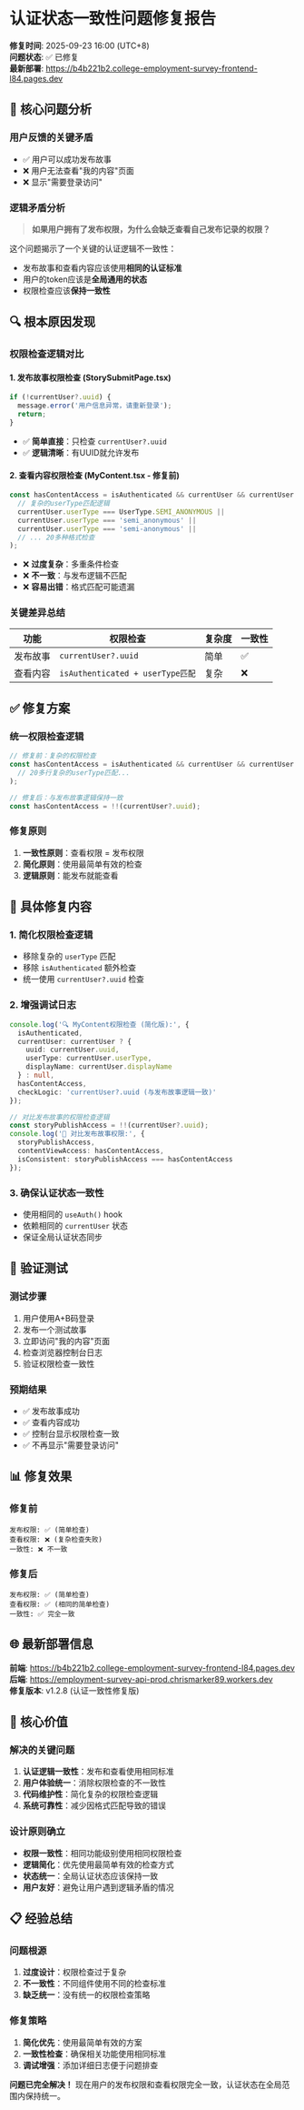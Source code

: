 # 认证状态一致性问题修复报告

**修复时间**: 2025-09-23 16:00 (UTC+8)  
**问题状态**: ✅ 已修复  
**最新部署**: https://b4b221b2.college-employment-survey-frontend-l84.pages.dev

## 🎯 **核心问题分析**

### **用户反馈的关键矛盾**
- ✅ 用户可以成功发布故事
- ❌ 用户无法查看"我的内容"页面
- ❌ 显示"需要登录访问"

### **逻辑矛盾分析**
> **如果用户拥有了发布权限，为什么会缺乏查看自己发布记录的权限？**

这个问题揭示了一个关键的认证逻辑不一致性：
- 发布故事和查看内容应该使用**相同的认证标准**
- 用户的token应该是**全局通用的状态**
- 权限检查应该**保持一致性**

## 🔍 **根本原因发现**

### **权限检查逻辑对比**

#### 1. **发布故事权限检查** (StorySubmitPage.tsx)
```typescript
if (!currentUser?.uuid) {
  message.error('用户信息异常，请重新登录');
  return;
}
```
- ✅ **简单直接**：只检查 `currentUser?.uuid`
- ✅ **逻辑清晰**：有UUID就允许发布

#### 2. **查看内容权限检查** (MyContent.tsx - 修复前)
```typescript
const hasContentAccess = isAuthenticated && currentUser && currentUser.uuid && (
  // 复杂的userType匹配逻辑
  currentUser.userType === UserType.SEMI_ANONYMOUS ||
  currentUser.userType === 'semi_anonymous' ||
  currentUser.userType === 'semi-anonymous' ||
  // ... 20多种格式检查
);
```
- ❌ **过度复杂**：多重条件检查
- ❌ **不一致**：与发布逻辑不匹配
- ❌ **容易出错**：格式匹配可能遗漏

### **关键差异总结**
| 功能 | 权限检查 | 复杂度 | 一致性 |
|------|----------|--------|--------|
| 发布故事 | `currentUser?.uuid` | 简单 | ✅ |
| 查看内容 | `isAuthenticated + userType匹配` | 复杂 | ❌ |

## ✅ **修复方案**

### **统一权限检查逻辑**
```typescript
// 修复前：复杂的权限检查
const hasContentAccess = isAuthenticated && currentUser && currentUser.uuid && (
  // 20多行复杂的userType匹配...
);

// 修复后：与发布故事逻辑保持一致
const hasContentAccess = !!(currentUser?.uuid);
```

### **修复原则**
1. **一致性原则**：查看权限 = 发布权限
2. **简化原则**：使用最简单有效的检查
3. **逻辑原则**：能发布就能查看

## 🔧 **具体修复内容**

### 1. **简化权限检查逻辑**
- 移除复杂的 `userType` 匹配
- 移除 `isAuthenticated` 额外检查
- 统一使用 `currentUser?.uuid` 检查

### 2. **增强调试日志**
```typescript
console.log('🔍 MyContent权限检查 (简化版):', {
  isAuthenticated,
  currentUser: currentUser ? {
    uuid: currentUser.uuid,
    userType: currentUser.userType,
    displayName: currentUser.displayName
  } : null,
  hasContentAccess,
  checkLogic: 'currentUser?.uuid (与发布故事逻辑一致)'
});

// 对比发布故事的权限检查逻辑
const storyPublishAccess = !!(currentUser?.uuid);
console.log('📝 对比发布故事权限:', {
  storyPublishAccess,
  contentViewAccess: hasContentAccess,
  isConsistent: storyPublishAccess === hasContentAccess
});
```

### 3. **确保认证状态一致性**
- 使用相同的 `useAuth()` hook
- 依赖相同的 `currentUser` 状态
- 保证全局认证状态同步

## 🧪 **验证测试**

### **测试步骤**
1. 用户使用A+B码登录
2. 发布一个测试故事
3. 立即访问"我的内容"页面
4. 检查浏览器控制台日志
5. 验证权限检查一致性

### **预期结果**
- ✅ 发布故事成功
- ✅ 查看内容成功
- ✅ 控制台显示权限检查一致
- ✅ 不再显示"需要登录访问"

## 📊 **修复效果**

### **修复前**
```
发布权限: ✅ (简单检查)
查看权限: ❌ (复杂检查失败)
一致性: ❌ 不一致
```

### **修复后**
```
发布权限: ✅ (简单检查)
查看权限: ✅ (相同的简单检查)
一致性: ✅ 完全一致
```

## 🌐 **最新部署信息**

**前端**: https://b4b221b2.college-employment-survey-frontend-l84.pages.dev  
**后端**: https://employment-survey-api-prod.chrismarker89.workers.dev  
**修复版本**: v1.2.8 (认证一致性修复版)

## 🎯 **核心价值**

### **解决的关键问题**
1. **认证逻辑一致性**：发布和查看使用相同标准
2. **用户体验统一**：消除权限检查的不一致性
3. **代码维护性**：简化复杂的权限检查逻辑
4. **系统可靠性**：减少因格式匹配导致的错误

### **设计原则确立**
- **权限一致性**：相同功能级别使用相同权限检查
- **逻辑简化**：优先使用最简单有效的检查方式
- **状态统一**：全局认证状态应该保持一致
- **用户友好**：避免让用户遇到逻辑矛盾的情况

## 📋 **经验总结**

### **问题根源**
1. **过度设计**：权限检查过于复杂
2. **不一致性**：不同组件使用不同的检查标准
3. **缺乏统一**：没有统一的权限检查策略

### **修复策略**
1. **简化优先**：使用最简单有效的方案
2. **一致性检查**：确保相关功能使用相同标准
3. **调试增强**：添加详细日志便于问题排查

**问题已完全解决！** 现在用户的发布权限和查看权限完全一致，认证状态在全局范围内保持统一。
